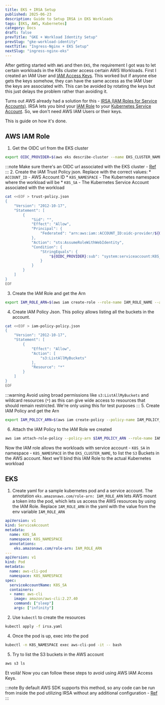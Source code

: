 ```yaml
---
title: EKS + IRSA Setup
published: 2025-06-23
description: Guide to Setup IRSA in EKS Workloads
tags: [EKS, AWS, Kubernetes]
category: Docs
draft: false
prevTitle: "GKE + Workload Identity Setup"
prevSlug: "gke-workload-identity"
nextTitle: "Ingress-Nginx + EKS Setup"
nextSlug: "ingress-nginx-eks"
---
```


After getting started with `AWS` and then `EKS`, the requirement I got was to let certain workloads in the K8s cluster access certain AWS Workloads. First I created an IAM User and [IAM Access Keys](https://docs.aws.amazon.com/IAM/latest/UserGuide/id_credentials_access-keys.html). This worked but if anyone else gets the keys somehow, they can have the same access as the IAM User the keys are associated with. This can be avoided by rotating the keys but this just delays the problem rather than avoiding it.

Turns out AWS already had a solution for this - [IRSA (IAM Roles for Service Accounts)](https://docs.aws.amazon.com/eks/latest/userguide/iam-roles-for-service-accounts.html). IRSA lets you bind your [IAM Role](https://docs.aws.amazon.com/IAM/latest/UserGuide/id_roles.html) to your [Kubernetes Service Account](https://kubernetes.io/docs/concepts/security/service-accounts/). So, we don't need AWS IAM Users or their keys.

This is guide on how it's done.

## AWS IAM Role
1. Get the OIDC url from the EKS cluster
```zsh showLineNumbers=false frame=none
export OIDC_PROVIDER=$(aws eks describe-cluster --name EKS_CLUSTER_NAME --query "cluster.identity.oidc.issuer" --output text | cut -d'/' -f3-)
```
:::note
Make sure there's an OIDC url associated with the EKS cluster - [Ref](https://docs.aws.amazon.com/eks/latest/userguide/enable-iam-roles-for-service-accounts.html)
:::
2. Create the IAM Trust Policy json. Replace with the correct values:
	* `ACCOUNT_ID` - AWS Account ID
	* `K8S_NAMESPACE` - The Kubernetes namespace where the workload will be
	* `K8S_SA` - The Kubernetes Service Account associated with the workload
```zsh showLineNumbers=false frame=none
cat <<EOF > trust-policy.json
{
    "Version": "2012-10-17",
    "Statement": [
        {
            "Sid": "",
            "Effect": "Allow",
            "Principal": {
                "Federated": "arn:aws:iam::ACCOUNT_ID:oidc-provider/${OIDC_PROVIDER}"
            },
            "Action": "sts:AssumeRoleWithWebIdentity",
            "Condition": {
                "StringEquals": {
                    "${OIDC_PROVIDER}:sub": "system:serviceaccount:K8S_NAMESPACE:K8S_SA"
                }
            }
        }
    ]
}
EOF
```
3. Create the IAM Role and get the Arn
```zsh showLineNumbers=false frame=none
export IAM_ROLE_ARN=$(aws iam create-role --role-name IAM_ROLE_NAME --assume-role-policy-document file://trust-policy.json --query "Role.Arn" --output text)
```
4. Create IAM Policy Json. This policy allows listing all the buckets in the account.
```zsh showLineNumbers=false frame=none
cat <<EOF > iam-policy-policy.json
{
    "Version": "2012-10-17",
    "Statement": [
        {
            "Effect": "Allow",
            "Action": [
                "s3:ListAllMyBuckets"
            ],
            "Resource": "*"
        }
    ]
}
EOF
```
:::warning
Avoid using broad permissions like `s3:ListAllMyBuckets` and wildcard resources (`*`) as this can give wide access to resources that should remain restricted. We're only using this for test purposes
:::
5. Create IAM Policy and get the Arn
```zsh showLineNumbers=false frame=none
export IAM_POLICY_ARN=$(aws iam create-policy --policy-name IAM_POLICY_NAME  --policy-document file://iam-policy-policy.json --query "Policy.Arn" --output text)
```
6. Attach the IAM Policy to the IAM Role we created 
```zsh showLineNumbers=false frame=none
aws iam attach-role-policy --policy-arn $IAM_POLICY_ARN --role-name IAM_ROLE_NAME
```

Now the IAM role allows the workloads with service account - `K8S_SA` in namespace - `K8S_NAMESPACE` in the `EKS_CLUSTER_NAME`, to list the `S3` Buckets in the AWS account. Next we'll bind this IAM Role to the actual Kubernetes workload

## EKS
1. Create yaml for a sample kubernetes pod and a service account. The annotation `eks.amazonaws.com/role-arn: IAM_ROLE_ARN` lets AWS mount a token into the pod, which lets us access the AWS resources by using the IAM Role. Replace `IAM_ROLE_ARN` in the yaml with the value from the env variable `IAM_ROLE_ARN`
```yaml title=irsa.yaml
apiVersion: v1
kind: ServiceAccount
metadata:
  name: K8S_SA
  namespace: K8S_NAMESPACE
  annotations:
    eks.amazonaws.com/role-arn: IAM_ROLE_ARN
---
apiVersion: v1
kind: Pod
metadata:
  name: aws-cli-pod
  namespace: K8S_NAMESPACE
spec:
  serviceAccountName: K8S_SA
  containers:
  - name: aws-cli
    image: amazon/aws-cli:2.27.40
    command: ["sleep"]
    args: ["infinity"]
```
2. Use `kubectl` to create the resources
```zsh showLineNumbers=false frame=none
kubectl apply -f irsa.yaml
```
4. Once the pod is up, exec into the pod
```zsh showLineNumbers=false frame=none
kubectl -n K8S_NAMESPACE exec aws-cli-pod -it -- bash
```
5. Try to list the S3 buckets in the AWS account
```zsh showLineNumbers=false frame=none
aws s3 ls
```

Et voilà! Now you can follow these steps to avoid using AWS IAM Access Keys.

:::note
By default AWS SDK supports this method, so any code can be run from inside the pod utilizing IRSA without any additional configuration - [Ref](https://docs.aws.amazon.com/eks/latest/userguide/iam-roles-for-service-accounts-minimum-sdk.html)
:::